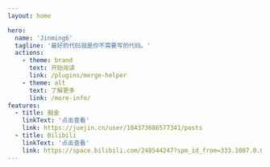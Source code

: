 ```yaml
---
layout: home

hero:
  name: 'Jinming6'
  tagline: '最好的代码就是你不需要写的代码。'
  actions:
    - theme: brand
      text: 开始阅读
      link: /plugins/merge-helper
    - theme: alt
      text: 了解更多
      link: /more-info/
features:
  - title: 掘金
    linkText: '点击查看'
    link: https://juejin.cn/user/184373686577341/posts
  - title: Bilibili
    linkText: '点击查看'
    link: https://space.bilibili.com/248544247?spm_id_from=333.1007.0.0
---
```


<style>
:root {
  --vp-home-hero-name-color: transparent;
  --vp-home-hero-name-background: -webkit-linear-gradient(120deg, #bd34fe 30%, #41d1ff);
}
</style>
